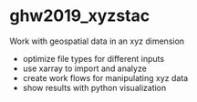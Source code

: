 # ghw2019_xyzstac
Work with geospatial data in an xyz dimension
  - optimize file types for different inputs
  - use xarray to import and analyze
  - create work flows for manipulating xyz data
  - show results with python visualization

